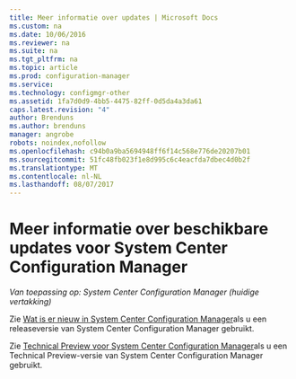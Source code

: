 ```yaml
---
title: Meer informatie over updates | Microsoft Docs
ms.custom: na
ms.date: 10/06/2016
ms.reviewer: na
ms.suite: na
ms.tgt_pltfrm: na
ms.topic: article
ms.prod: configuration-manager
ms.service: 
ms.technology: configmgr-other
ms.assetid: 1fa7d0d9-4bb5-4475-82ff-0d5da4a3da61
caps.latest.revision: "4"
author: Brenduns
ms.author: brenduns
manager: angrobe
robots: noindex,nofollow
ms.openlocfilehash: c94b0a9ba5694948ff6f14c568e776de20207b01
ms.sourcegitcommit: 51fc48fb023f1e8d995c6c4eacfda7dbec4d0b2f
ms.translationtype: MT
ms.contentlocale: nl-NL
ms.lasthandoff: 08/07/2017
---
```

# <a name="learn-more-about-available-updates-for-system-center-configuration-manager"></a>Meer informatie over beschikbare updates voor System Center Configuration Manager

*Van toepassing op: System Center Configuration Manager (huidige vertakking)*

Zie [Wat is er nieuw in System Center Configuration Manager](http://technet.microsoft.com/library/mt622084.aspx)als u een releaseversie van System Center Configuration Manager gebruikt.  

 Zie [Technical Preview voor System Center Configuration Manager](http://technet.microsoft.com/library/mt595861.aspx)als u een Technical Preview-versie van System Center Configuration Manager gebruikt.
